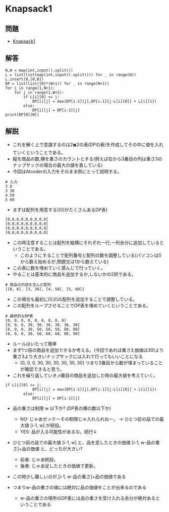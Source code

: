 # Knapsack1 
## 問題
- [Knapsack1](https://atcoder.jp/contests/dp/tasks/dp_d)
## 解答
```
N,W = map(int,input().split())
L = list(list(map(int,input().split())) for _ in range(N))
L.insert(0,[0,0])
DP = list(list([0]*(W+1)) for _ in range(N+1))
for i in range(1,N+1):
    for j in range(1,W+1):
        if L[i][0] <= j:
            DP[i][j] = max(DP[i-1][j],DP[i-1][j-L[i][0]] + L[i][1])
        else:
            DP[i][j] = DP[i-1][j]
print(DP[N][W])
```
##  解説
- これを解く上で意識するのは2✖️2の表(DPの表)を作成してその中に値を入れていくということである。
- 縦を商品の数,横を重さのカウントとする(例えば右から3番目の列は重さ3のナップサックの場合の最大の値を表している)
- 今回はAtcoderの入力をそのまま例にとって説明する。
```
# 入力
3 8
3 30
4 50
5 60
```
- まずは配列を用意する([0]がたくさんあるDP表)
```
[0,0,0,0,0,0,0,0,0]
[0,0,0,0,0,0,0,0,0]
[0,0,0,0,0,0,0,0,0]
[0,0,0,0,0,0,0,0,0]
```
- この時注意することは配列を縦横にそれぞれ一行,一列余分に追加しているということである。
    - このようにすることで配列番号と配列の数を調整している(パソコンは0から数え始めるが,問題文は1から数えている)
- この表に数を埋めていく感んじで行っていく。
- やることは基本的に商品を追加するか,しないかの2択である。
```
# 商品の内容を含んだ配列
[[0, 0], [3, 30], [4, 50], [5, 60]]
```
- この場合も最初に[0,0]の配列を追加することで調整している。
- この配列をループさせることでDP表を埋めていくということである。
```
# 最終的なDP表
[0, 0, 0, 0, 0, 0, 0, 0, 0]
[0, 0, 0, 30, 30, 30, 30, 30, 30]
[0, 0, 0, 30, 50, 50, 50, 80, 80]
[0, 0, 0, 30, 50, 60, 60, 80, 90]
```
- ルールはいたって簡単
- まず1つ目の商品を追加できるか考える。(今回であれば重さ3,価値は30)より重さ3より大きいナップサックには入れて行ってもいいことになる
    - [0, 0, 0, 30, 30, 30, 30, 30, 30]
    つまり3番目から数が埋まっていることが確認できると思う。
- これを繰り返していき,n番目の商品を追加した時の最大値を考えていく。
```
if L[i][0] <= j:
            DP[i][j] = max(DP[i-1][j],DP[i-1][j-L[i][0]] + L[i][1])
        else:
            DP[i][j] = DP[i-1][j]
```
- 品の重さは制限 w 以下か? (DP表の横の数以下か)
    - NO: じゃあゼッテーその制限じゃ入れられねー。 -> ひとつ前の品での最大値 [i-1, w] が続投。
    - YES: 品が入る可能性があるな。続行↓
- ひとつ前の品での最大値 [i-1, w] と、品を足したときの価値 [i-1, w-品の重さ]+品の価値 と、どっちが大きい?
    - 前者: じゃあ続投。
    - 後者: じゃあ足したときの価値で更新。

- この時少し難しいのが,[i-1, w-品の重さ]+品の価値である
- つまりw-品の重さの値には絶対に品の価値をことが出来るのである
    - w-品の重さの場所のDP表には品の重さを受け入れる余分が絶対あるということである